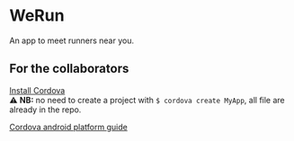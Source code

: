 # WeRun

An app to meet runners near you.

## For the collaborators
[Install Cordova](http://cordova.apache.org/#getstarted)   
:warning: **NB:** no need to create a project with ``$ cordova create MyApp``, all file are already in the repo.

[Cordova android platform guide](http://cordova.apache.org/docs/en/latest/guide/platforms/android/index.html)


